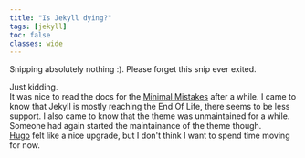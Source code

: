 ```yaml
---
title: "Is Jekyll dying?"
tags: [jekyll]
toc: false
classes: wide
---
```



Snipping absolutely nothing :). Please forget this snip ever exited.

Just kidding.  
It was nice to read the docs for the [Minimal Mistakes](https://github.com/mmistakes/minimal-mistakes) after a while.
I came to know that Jekyll is mostly reaching the End Of Life, there seems to be less support. 
I also came to know that the theme was unmaintained for a while. Someone had again started the maintainance of the theme though.  
[Hugo](https://gohugo.io/) felt like a nice upgrade, but I don't think I want to spend time moving for now. 
